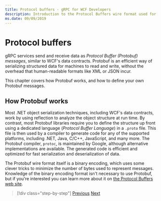 ```yaml
---
title: Protocol buffers - gRPC for WCF Developers
description: Introduction to the Protocol Buffers wire format used for gRPC networking.
ms.date: 09/09/2019
---
```


# Protocol buffers

gRPC services send and receive data as *Protocol Buffer (Protobuf) messages*, similar to WCF's data contracts. Protobuf is an efficient way of serializing structured data for machines to read and write, without the overhead that human-readable formats like XML or JSON incur.

This chapter covers how Protobuf works, and how to define your own Protobuf messages.

## How Protobuf works

Most .NET object serialization techniques, including WCF's data contracts, work by using reflection to analyze the object structure at run time. By contrast, most Protobuf libraries require you to define the structure up front using a dedicated language (*Protocol Buffer Language*) in a `.proto` file. This file is then used by a compiler to generate code for any of the supported platforms, including .NET, Java, C/C++, JavaScript, and many more. The Protobuf compiler, `protoc`, is maintained by Google, although alternative implementations are available. The generated code is efficient and optimized for fast serialization and deserialization of data.

The Protobuf wire format itself is a binary encoding, which uses some clever tricks to minimize the number of bytes used to represent messages. Knowledge of the binary encoding format isn't necessary to use Protobuf, but if you're interested you can learn more about it on [the Protocol Buffers web site](https://developers.google.com/protocol-buffers/docs/encoding).

>[!div class="step-by-step"]
>[Previous](why-grpc.md)
>[Next](protobuf-messages.md)
